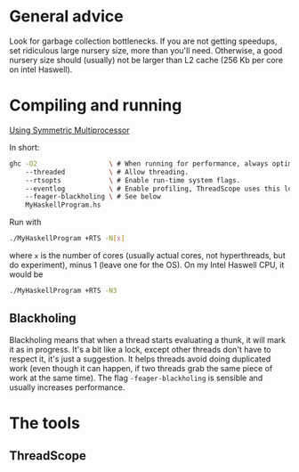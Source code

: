 General advice
==============

Look for garbage collection bottlenecks.
If you are not getting speedups, set ridiculous large nursery size, more than you'll need.
Otherwise, a good nursery size should (usually) not be larger than L2 cache (256 Kb per core on intel Haswell).

Compiling and running
=====================

[Using Symmetric Multiprocessor](https://downloads.haskell.org/~ghc/7.0.4/docs/html/users_guide/using-smp.html)

In short:

```sh
ghc -O2                  \ # When running for performance, always optimize.
    --threaded           \ # Allow threading.
    --rtsopts            \ # Enable run-time system flags.
    --eventlog           \ # Enable profiling, ThreadScope uses this log.
    --feager-blackholing \ # See below
    MyHaskellProgram.hs
```

Run with

```sh
./MyHaskellProgram +RTS -N[x]
```

where `x` is the number of cores (usually actual cores, not hyperthreads, but do experiment), minus 1 (leave one for the OS).
On my Intel Haswell CPU, it would be

```sh
./MyHaskellProgram +RTS -N3
```


Blackholing
-----------

Blackholing means that when a thread starts evaluating a thunk, it will mark it as in progress.
It's a bit like a lock, except other threads don't have to respect it, it's just a suggestion.
It helps threads avoid doing duplicated work (even though it can happen, if two threads grab the same piece of work at the same time).
The flag `-feager-blackholing` is sensible and usually increases performance.

The tools
=========

ThreadScope
-----------

